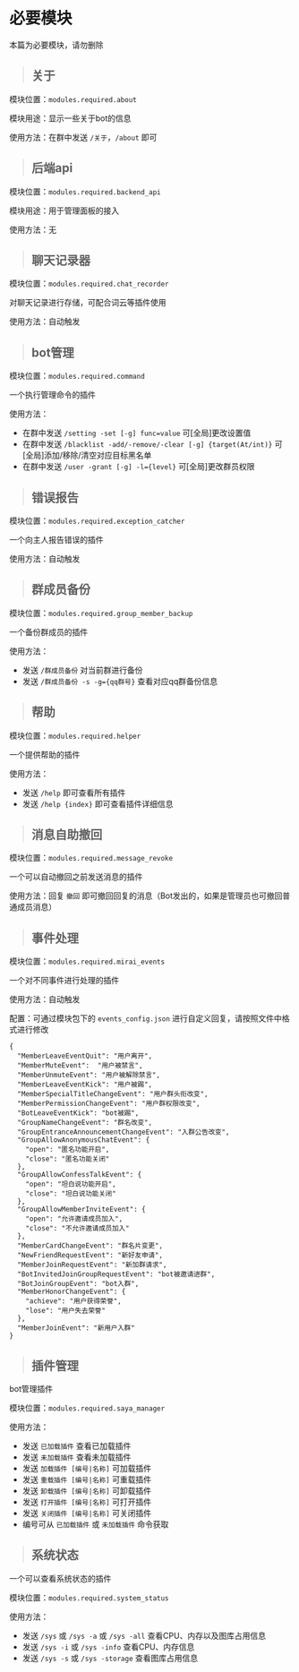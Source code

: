 # 必要模块

本篇为必要模块，请勿删除

> ## 关于

模块位置：`modules.required.about`

模块用途：显示一些关于bot的信息

使用方法：在群中发送 `/关于`，`/about` 即可

> ## 后端api

模块位置：`modules.required.backend_api`

模块用途：用于管理面板的接入

使用方法：无

> ## 聊天记录器

模块位置：`modules.required.chat_recorder`

对聊天记录进行存储，可配合词云等插件使用

使用方法：自动触发

> ## bot管理

模块位置：`modules.required.command`

一个执行管理命令的插件

使用方法：
- 在群中发送 `/setting -set [-g] func=value` 可[全局]更改设置值
- 在群中发送 `/blacklist -add/-remove/-clear [-g] {target(At/int)}` 可[全局]添加/移除/清空对应目标黑名单
- 在群中发送 `/user -grant [-g] -l={level}` 可[全局]更改群员权限

> ## 错误报告

模块位置：`modules.required.exception_catcher`

一个向主人报告错误的插件

使用方法：自动触发

> ## 群成员备份

模块位置：`modules.required.group_member_backup`

一个备份群成员的插件

使用方法：
- 发送 `/群成员备份` 对当前群进行备份
- 发送 `/群成员备份 -s -g={qq群号}` 查看对应qq群备份信息

> ## 帮助

模块位置：`modules.required.helper`

一个提供帮助的插件

使用方法：
- 发送 `/help` 即可查看所有插件
- 发送 `/help {index}` 即可查看插件详细信息

> ## 消息自助撤回

模块位置：`modules.required.message_revoke`

一个可以自动撤回之前发送消息的插件

使用方法：回复 `撤回` 即可撤回回复的消息（Bot发出的，如果是管理员也可撤回普通成员消息）

> ## 事件处理

模块位置：`modules.required.mirai_events`

一个对不同事件进行处理的插件

使用方法：自动触发

配置：可通过模块包下的 `events_config.json` 进行自定义回复，请按照文件中格式进行修改

```json5
{
  "MemberLeaveEventQuit": "用户离开",
  "MemberMuteEvent":  "用户被禁言",
  "MemberUnmuteEvent": "用户被解除禁言",
  "MemberLeaveEventKick": "用户被踢",
  "MemberSpecialTitleChangeEvent": "用户群头衔改变",
  "MemberPermissionChangeEvent": "用户群权限改变",
  "BotLeaveEventKick": "bot被踢",
  "GroupNameChangeEvent": "群名改变",
  "GroupEntranceAnnouncementChangeEvent": "入群公告改变",
  "GroupAllowAnonymousChatEvent": {
    "open": "匿名功能开启",
    "close": "匿名功能关闭"
  },
  "GroupAllowConfessTalkEvent": {
    "open": "坦白说功能开启",
    "close": "坦白说功能关闭"
  },
  "GroupAllowMemberInviteEvent": {
    "open": "允许邀请成员加入",
    "close": "不允许邀请成员加入"
  },
  "MemberCardChangeEvent": "群名片变更",
  "NewFriendRequestEvent": "新好友申请",
  "MemberJoinRequestEvent": "新加群请求",
  "BotInvitedJoinGroupRequestEvent": "bot被邀请进群",
  "BotJoinGroupEvent": "bot入群",
  "MemberHonorChangeEvent": {
    "achieve": "用户获得荣誉",
    "lose": "用户失去荣誉"
  },
  "MemberJoinEvent": "新用户入群"
}
```

> ## 插件管理

bot管理插件

模块位置：`modules.required.saya_manager`

使用方法：
- 发送 `已加载插件` 查看已加载插件
- 发送 `未加载插件` 查看未加载插件
- 发送 `加载插件 [编号|名称]` 可加载插件
- 发送 `重载插件 [编号|名称]` 可重载插件
- 发送 `卸载插件 [编号|名称]` 可卸载插件
- 发送 `打开插件 [编号|名称]` 可打开插件
- 发送 `关闭插件 [编号|名称]` 可关闭插件
- 编号可从 `已加载插件` 或 `未加载插件` 命令获取

> ## 系统状态

一个可以查看系统状态的插件

模块位置：`modules.required.system_status`

使用方法：
- 发送 `/sys` 或 `/sys -a` 或 `/sys -all` 查看CPU、内存以及图库占用信息
- 发送 `/sys -i` 或 `/sys -info` 查看CPU、内存信息
- 发送 `/sys -s` 或 `/sys -storage` 查看图库占用信息